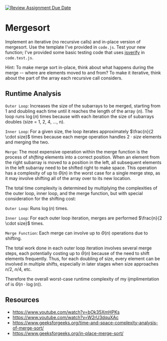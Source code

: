 [![Review Assignment Due Date](https://classroom.github.com/assets/deadline-readme-button-24ddc0f5d75046c5622901739e7c5dd533143b0c8e959d652212380cedb1ea36.svg)](https://classroom.github.com/a/1uurLsu5)

# Mergesort

Implement an iterative (no recursive calls) and in-place version of mergesort.
Use the template I've provided in `code.js`. Test your new function; I've
provided some basic testing code that uses
[jsverify](https://jsverify.github.io/) in `code.test.js`.

Hint: To make merge sort in-place, think about what happens during the merge --
where are elements moved to and from? To make it iterative, think about the
part of the array each recursive call considers.

## Runtime Analysis

`Outer Loop`:
Increases the size of the subarrays to be merged, starting from 1 and doubling each time until it reaches the length of the array ($n$). The loop runs $\log(n)$ times because with each iteration the size of subarrays doubles (size = 1, 2, 4, ..., n).

`Inner Loop`:
For a given size, the loop iterates approximately $\frac{n}{2 \cdot size}$ times because each merge operation handles $2 \cdot size$ elements and merging the two.

`Merge`:
The most expensive operation within the merge function is the process of _shifting_ elements into a correct position. When an element from the right subarray is moved to a position in the left, all subsequent elements in the left subarray need to be shifted right to make space. This operation has a complexity of up to $\Theta(n)$ in the worst case for a single merge step, as it may involve shifting all of the array over to its new location.

The total time complexity is determined by multiplying the complexities of the outer loop, inner loop, and the merge function, but with special consideration for the shifting cost:

`Outer Loop`: Runs $\log(n)$ times.

`Inner Loop`: For each outer loop iteration, merges are performed $\frac{n}{2 \cdot size}$ times.

`Merge Function`: Each merge can involve up to $\Theta(n)$ operations due to shifting.

The total work done in each outer loop iteration involves several merge steps, each potentially costing up to $\Theta(n)$ because of the need to shift elements frequently.
Thus, for each doubling of size, every element can be involved in multiple shifts, especially in later stages when size approaches $n/2$, $n/4$, etc.

Therefore the overall worst-case runtime complexity of my ijmplimentation of is $\Theta(n \cdot \log(n))$.

## Resources

- https://www.youtube.com/watch?v=bOk35XmHPKs
- https://www.youtube.com/watch?v=W2rU3dquXAc
- https://www.geeksforgeeks.org/time-and-space-complexity-analysis-of-merge-sort/
- https://www.geeksforgeeks.org/in-place-merge-sort/
